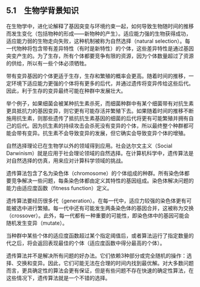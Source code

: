    

## 5.1　生物学背景知识

在生物学中，进化论解释了基因突变与环境约束一起，如何导致生物随时间的推移而发生变化（包括物种的形成——新物种的产生）。适应能力强的生物获得成功，适应能力弱的生物走向失败，这种机制被称为自然选择（natural selection）。每一代物种将包含带有差异特性（有时是新特性）的个体，这些差异特性是通过基因突变产生的。为了生存，所有个体都要竞争有限的资源，因为个体数量超过了资源的供给，所以有一些个体必须牺牲。

带有变异基因的个体更适于生存，生存和繁殖的概率会更高。随着时间的推移，一定环境下适应能力更强的个体将有更多的后代，并通过遗传将变异传给这些后代。因此，利于生存的变异最终可能在种群中发展壮大。

举个例子，如果细菌会被某种抗生素杀死，而细菌种群中有某个细菌带有对抗生素更具抵抗力的基因变异，则它更有可能存活并繁殖下去。如果随着时间的推移不断施用抗生素，则那些遗传了抵抗抗生素基因的细菌的后代将更有可能繁殖并拥有自己的后代。因为抗生素的持续攻击会杀死没有变异的个体，所以最终整个种群都可能会带有变异。抗生素不会导致变异的发展，但它确实会导致变异个体的增殖。

自然选择理论已在生物学以外的领域得到应用。社会达尔文主义（Social Darwinism）就是应用于社会理论领域的自然选择。在计算机科学中，遗传算法是对自然选择的仿真，用来应对计算科学领域的挑战。

遗传算法包含了名为染色体（chromosome）的个体组成的种群。所有染色体都要竞争解决一些问题，每条染色体都由定义其特性的基因组成。染色体解决问题的能力由适应度函数（fitness function）定义。

遗传算法要经历很多代（generation）。在每一代中，适应力较强的染色体更有可能被选中进行繁殖。每一代中还有可能发生两条染色体的基因合并，这被称为交换（crossover）。此外，每一代都有一种重要的可能性，即染色体中的基因可能会随机发生变异（mutate）。

当种群中某些个体的适应度函数超过某个指定阈值后，或者算法运行了指定数量的代之后，将会返回表现最佳的个体（适应度函数中得分最高的个体）。

遗传算法并不是解决所有问题的好办法。它们依赖3种部分或完全随机的操作：选择、交换和变异。因此，它们可能无法在合理的时间内找到最优解。对大多数问题而言，更具确定性的算法会更有保证，但是有些问题不存在快速的确定性算法，在这些情况下，遗传算法就是一个不错的选择。